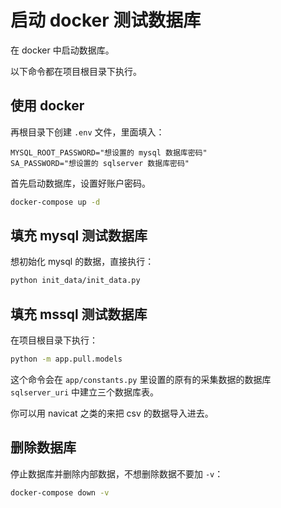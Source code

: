 # 启动 docker 测试数据库

在 docker 中启动数据库。

以下命令都在项目根目录下执行。

## 使用 docker

再根目录下创建 `.env` 文件，里面填入：

```dotenv
MYSQL_ROOT_PASSWORD="想设置的 mysql 数据库密码"
SA_PASSWORD="想设置的 sqlserver 数据库密码"
```

首先启动数据库，设置好账户密码。

```bash
docker-compose up -d
```

## 填充 mysql 测试数据库

想初始化 mysql 的数据，直接执行：

```bash
python init_data/init_data.py
```

## 填充 mssql 测试数据库

在项目根目录下执行：

```bash
python -m app.pull.models
```

这个命令会在 `app/constants.py` 里设置的原有的采集数据的数据库 `sqlserver_uri` 中建立三个数据库表。

你可以用 navicat 之类的来把 csv 的数据导入进去。

## 删除数据库

停止数据库并删除内部数据，不想删除数据不要加 `-v`：

```bash
docker-compose down -v
```
